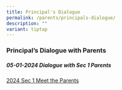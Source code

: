 ```yaml
---
title: Principal's Dialogue
permalink: /parents/principals-dialogue/
description: ""
variant: tiptap
---
```

<h3>Principal’s Dialogue with Parents</h3><p></p><h5>05-01-2024 Dialogue with Sec 1 Parents</h5><p></p><p><a href="https://drive.google.com/file/d/1SpbX9WKW2rDsd64wWkYhO3t5N6w5cf11/view?usp=sharing" rel="noopener noreferrer nofollow" target="_blank">2024 Sec 1 Meet the Parents</a></p><p></p><p></p><p></p>